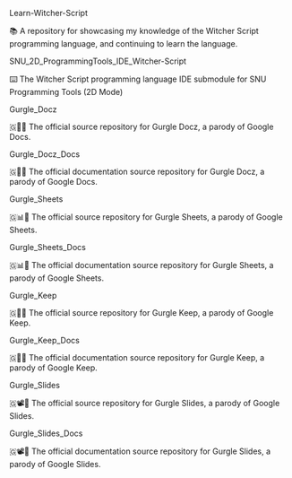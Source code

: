
Learn-Witcher-Script

📚️ A repository for showcasing my knowledge of the Witcher Script programming language, and continuing to learn the language. 

SNU_2D_ProgrammingTools_IDE_Witcher-Script

⌨️ The Witcher Script programming language IDE submodule for SNU Programming Tools (2D Mode)

Gurgle_Docz

🇬📄️💾️ The official source repository for Gurgle Docz, a parody of Google Docs.

Gurgle_Docz_Docs

🇬📄️📖️ The official documentation source repository for Gurgle Docz, a parody of Google Docs.

Gurgle_Sheets

🇬📊️💾️ The official source repository for Gurgle Sheets, a parody of Google Sheets.

Gurgle_Sheets_Docs

🇬📊️📖️ The official documentation source repository for Gurgle Sheets, a parody of Google Sheets.

Gurgle_Keep

🇬🏦️💾️ The official source repository for Gurgle Keep, a parody of Google Keep.

Gurgle_Keep_Docs

🇬🏦️📖️ The official documentation source repository for Gurgle Keep, a parody of Google Keep.

Gurgle_Slides

🇬📽️💾️ The official source repository for Gurgle Slides, a parody of Google Slides.

Gurgle_Slides_Docs

🇬📽️📖️ The official documentation source repository for Gurgle Slides, a parody of Google Slides.

